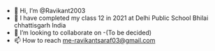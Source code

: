 - 👋 Hi, I’m @Ravikant2003
- 🌱 I have completed my class 12 in 2021 at Delhi Public School Bhilai chhattisgarh India
- 💞️ I’m looking to collaborate on -(To be decided)
- 📫 How to reach me-ravikantsaraf03@gmail.com

<!---
Ravikant2003/Ravikant2003 is a ✨ special ✨ repository because its `README.md` (this file) appears on your GitHub profile.
You can click the Preview link to take a look at your changes.
--->
